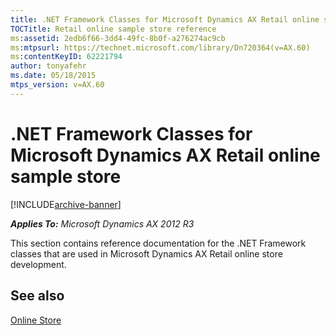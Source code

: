```yaml
---
title: .NET Framework Classes for Microsoft Dynamics AX Retail online sample store
TOCTitle: Retail online sample store reference
ms:assetid: 2edb6f66-3dd4-49fc-8b0f-a276274ac9cb
ms:mtpsurl: https://technet.microsoft.com/library/Dn720364(v=AX.60)
ms:contentKeyID: 62221794
author: tonyafehr
ms.date: 05/18/2015
mtps_version: v=AX.60
---
```


# .NET Framework Classes for Microsoft Dynamics AX Retail online sample store


[!INCLUDE[archive-banner](includes/archive-banner.md)]


_**Applies To:** Microsoft Dynamics AX 2012 R3_

This section contains reference documentation for the .NET Framework classes that are used in Microsoft Dynamics AX Retail online store development.






## See also

[Online Store](online-store.md)

  


